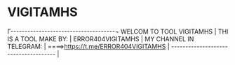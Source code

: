 # VIGITAMHS
Г-------------------------------------¬
WELCOM TO TOOL VIGITAMHS               |
THI IS A TOOL MAKE BY:                 |
ERROR404VIGITAMHS                      |
MY CHANNEL IN TELEGRAM:                |
====>https://t.me/ERROR404VIGITAMHS    |
-------------------------------------  |
